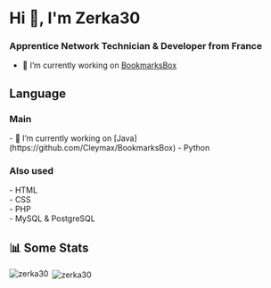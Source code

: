 <h1>Hi 👋, I'm Zerka30</h1>
<h3>Apprentice Network Technician & Developer from France </h3>

- 🤝 I’m currently working on [BookmarksBox](https://github.com/Cleymax/BookmarksBox)

<h2>Language</h2>

  <h3>Main</h3>
    - 🤝 I’m currently working on [Java](https://github.com/Cleymax/BookmarksBox)
    - Python
  <h3>Also used</h3>
    - HTML <br>
    - CSS <br>
    - PHP <br>
    - MySQL & PostgreSQL <br>
<h2>📊 Some Stats</h2>

<p><img align="left" src="https://github-readme-stats.vercel.app/api/top-langs?username=zerka30&show_icons=true&locale=en&theme=dark" alt="zerka30" /></p>

<p>&nbsp;<img align="center" src="https://github-readme-stats.vercel.app/api?username=zerka30&show_icons=true&locale=en&theme=dark" alt="zerka30" /></p>
